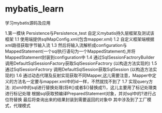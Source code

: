 # mybatis_learn
学习mybatis源码及应用

1.第一模块
    Persistence与Persistence_test 自定义mybatis持久层框架及测试该框架
    1.1 使用端提供sqlMapConfig.xml(包含mapper.xml)
    1.2 自定义框架端根据xml路径获取字节输入流
    1.3 然后将输入流解析成configuration与MappedStatement(一个sql执行语句为一个MappedStatement),并将MappedStatement封装到configuration中
    1.4 通过SqlSessionFactroryBuilder调用DefaultSqlSessionFactory获取SqlSessionFactrory (以构造方法实现的)
    1.5 通过SqlSessionFactrory 调用DefaultSqlSession获取SqlSession (以构造方法实现的)
    1.6 通过动态代理及反射实现获取不同Mapper,这儿需要注意，Mapper中定义的方法名一定要与mapper.xml中的id一样，不然就找不到了
    1.7 实现query方法:
        对xml中的sql进行替换处理(将#{}或者${}替换成?)，这儿主要用了标记处理类进行标记处理
        根据sql获取预编译PreparedStatement对象，并对sql中的?进行占位符替换
        最后将查询出来的结果封装到需要返回的对象中
    其中涉及到了工厂模式，代理模式
        
    
        